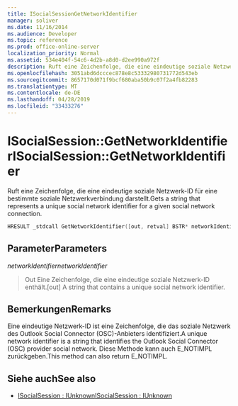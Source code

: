 ```yaml
---
title: ISocialSessionGetNetworkIdentifier
manager: soliver
ms.date: 11/16/2014
ms.audience: Developer
ms.topic: reference
ms.prod: office-online-server
localization_priority: Normal
ms.assetid: 534e404f-54c6-4d2b-a8d0-d2ee990a972f
description: Ruft eine Zeichenfolge, die eine eindeutige soziale Netzwerk-ID für eine bestimmte soziale Netzwerkverbindung darstellt.
ms.openlocfilehash: 3051abd6dcccec878e8c53332980731772d543eb
ms.sourcegitcommit: 8657170d071f9bcf680aba50b9c07f2a4fb82283
ms.translationtype: MT
ms.contentlocale: de-DE
ms.lasthandoff: 04/28/2019
ms.locfileid: "33433276"
---
```

# <a name="isocialsessiongetnetworkidentifier"></a><span data-ttu-id="28a7a-103">ISocialSession::GetNetworkIdentifier</span><span class="sxs-lookup"><span data-stu-id="28a7a-103">ISocialSession::GetNetworkIdentifier</span></span>

<span data-ttu-id="28a7a-104">Ruft eine Zeichenfolge, die eine eindeutige soziale Netzwerk-ID für eine bestimmte soziale Netzwerkverbindung darstellt.</span><span class="sxs-lookup"><span data-stu-id="28a7a-104">Gets a string that represents a unique social network identifier for a given social network connection.</span></span> 
  
```cpp
HRESULT _stdcall GetNetworkIdentifier([out, retval] BSTR* networkIdentifier);
```

## <a name="parameters"></a><span data-ttu-id="28a7a-105">Parameter</span><span class="sxs-lookup"><span data-stu-id="28a7a-105">Parameters</span></span>

<span data-ttu-id="28a7a-106">_networkIdentifier_</span><span class="sxs-lookup"><span data-stu-id="28a7a-106">_networkIdentifier_</span></span>
  
> <span data-ttu-id="28a7a-107">Out Eine Zeichenfolge, die eine eindeutige soziale Netzwerk-ID enthält.</span><span class="sxs-lookup"><span data-stu-id="28a7a-107">[out] A string that contains a unique social network identifier.</span></span>
    
## <a name="remarks"></a><span data-ttu-id="28a7a-108">Bemerkungen</span><span class="sxs-lookup"><span data-stu-id="28a7a-108">Remarks</span></span>

<span data-ttu-id="28a7a-109">Eine eindeutige Netzwerk-ID ist eine Zeichenfolge, die das soziale Netzwerk des Outlook Social Connector (OSC)-Anbieters identifiziert.</span><span class="sxs-lookup"><span data-stu-id="28a7a-109">A unique network identifier is a string that identifies the Outlook Social Connector (OSC) provider social network.</span></span> <span data-ttu-id="28a7a-110">Diese Methode kann auch E_NOTIMPL zurückgeben.</span><span class="sxs-lookup"><span data-stu-id="28a7a-110">This method can also return E_NOTIMPL.</span></span>
  
## <a name="see-also"></a><span data-ttu-id="28a7a-111">Siehe auch</span><span class="sxs-lookup"><span data-stu-id="28a7a-111">See also</span></span>

- [<span data-ttu-id="28a7a-112">ISocialSession : IUnknown</span><span class="sxs-lookup"><span data-stu-id="28a7a-112">ISocialSession : IUnknown</span></span>](isocialsessioniunknown.md)

